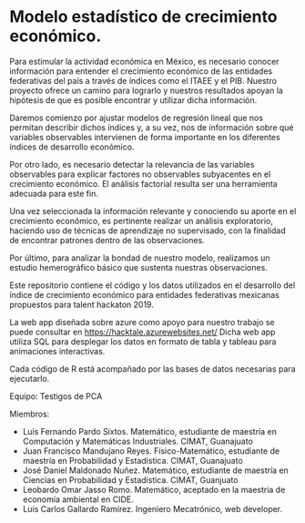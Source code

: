 # Modelo estadístico de crecimiento económico.

Para estimular la actividad económica en México, es necesario conocer información para entender el crecimiento económico de las entidades federativas del país a través de índices como el ITAEE y el PIB. Nuestro proyecto ofrece un camino para lograrlo y nuestros resultados apoyan la hipótesis de que es posible encontrar y utilizar dicha información.

Daremos comienzo por ajustar modelos de regresión lineal que nos permitan describir dichos índices y, a su vez, nos de información sobre qué variables observables intervienen de forma importante en los diferentes índices de desarrollo económico.

Por otro lado, es necesario detectar la relevancia de las variables observables para explicar factores no observables subyacentes en el crecimiento económico. El análisis factorial resulta ser una herramienta adecuada para este fin.

Una vez seleccionada la información relevante y conociendo su aporte en el crecimiento económico, es pertinente realizar un análisis exploratorio, haciendo uso de técnicas de aprendizaje no supervisado, con la finalidad de encontrar patrones dentro de las observaciones.

Por último, para analizar la bondad de nuestro modelo, realizamos un estudio hemerográfico básico que sustenta nuestras observaciones.

Este repositorio contiene el código y los datos utilizados en el desarrollo del índice de crecimiento económico para entidades federativas mexicanas propuestos para talent hackaton 2019.

La web app diseñada sobre azure como apoyo para nuestro trabajo se puede consultar en https://hacktale.azurewebsites.net/
Dicha web app utiliza SQL para desplegar los datos en formato de tabla y tableau para animaciones interactivas.

Cada código de R está acompañado por las bases de datos necesarias para ejecutarlo.

Equipo: Testigos de PCA

Miembros:

  * Luis Fernando Pardo Sixtos. Matemático, estudiante de maestría en Computación y Matemáticas Industriales. CIMAT, Guanajuato
  * Juan Francisco Mandujano Reyes. Físico-Matemático, estudiante de maestría en Probabilidad y Estadística. CIMAT, Guanajuato
  * José Daniel Maldonado Nuñez. Matemático, estudiante de maestría en Ciencias en Probabilidad y Estadística. CIMAT, Guanjuato
  * Leobardo Omar Jasso Romo. Matemático, aceptado en la maestria de economía ambiental en CIDE.
  * Luis Carlos Gallardo Ramírez. Ingeniero Mecatrónico, web developer.
